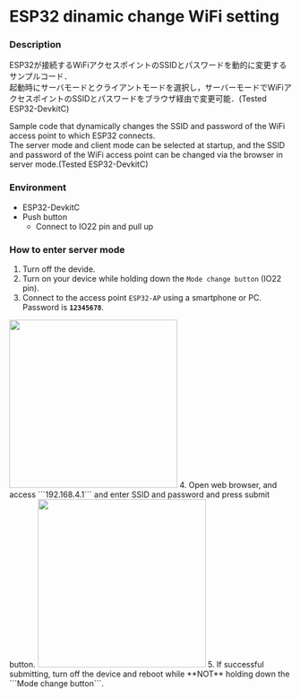 # ESP32 dinamic change WiFi setting

### Description
ESP32が接続するWiFiアクセスポイントのSSIDとパスワードを動的に変更するサンプルコード．  
起動時にサーバモードとクライアントモードを選択し，サーバーモードでWiFiアクセスポイントのSSIDとパスワードをブラウザ経由で変更可能．(Tested ESP32-DevkitC)  
  
  
Sample code that dynamically changes the SSID and password of the WiFi access point to which ESP32 connects.  
The server mode and client mode can be selected at startup, and the SSID and password of the WiFi access point can be changed via the browser in server mode.(Tested ESP32-DevkitC)

### Environment
- ESP32-DevkitC
- Push button
	- Connect to IO22 pin and pull up

### How to enter server mode
1. Turn off the devide.
2. Turn on your device while holding down the ```Mode change button``` (IO22 pin).
3. Connect to the access point ```ESP32-AP``` using a smartphone or PC.
    Password is **```12345678```**.
<img src="https://i.imgur.com/EDKnExo.png" width="300px">
4. Open web browser, and access ```192.168.4.1``` and enter SSID and password and press submit button.
<img src="https://i.imgur.com/6WORb1w.png" width="300px">
5. If successful submitting, turn off the device and reboot while **NOT** holding down the ```Mode change button```.
